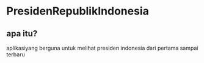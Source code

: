 # PresidenRepublikIndonesia
## apa itu?
aplikasiyang berguna untuk melihat presiden indonesia dari pertama sampai terbaru 
